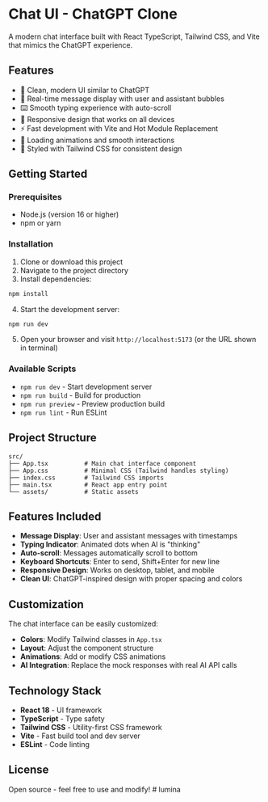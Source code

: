 # Chat UI - ChatGPT Clone

A modern chat interface built with React TypeScript, Tailwind CSS, and Vite that mimics the ChatGPT experience.

## Features

- 🎨 Clean, modern UI similar to ChatGPT
- 💬 Real-time message display with user and assistant bubbles
- ⌨️ Smooth typing experience with auto-scroll
- 🎯 Responsive design that works on all devices
- ⚡ Fast development with Vite and Hot Module Replacement
- 🎪 Loading animations and smooth interactions
- 💅 Styled with Tailwind CSS for consistent design

## Getting Started

### Prerequisites

- Node.js (version 16 or higher)
- npm or yarn

### Installation

1. Clone or download this project
2. Navigate to the project directory
3. Install dependencies:

```bash
npm install
```

4. Start the development server:

```bash
npm run dev
```

5. Open your browser and visit `http://localhost:5173` (or the URL shown in terminal)

### Available Scripts

- `npm run dev` - Start development server
- `npm run build` - Build for production
- `npm run preview` - Preview production build
- `npm run lint` - Run ESLint

## Project Structure

```
src/
├── App.tsx          # Main chat interface component
├── App.css          # Minimal CSS (Tailwind handles styling)
├── index.css        # Tailwind CSS imports
├── main.tsx         # React app entry point
└── assets/          # Static assets
```

## Features Included

- **Message Display**: User and assistant messages with timestamps
- **Typing Indicator**: Animated dots when AI is "thinking"
- **Auto-scroll**: Messages automatically scroll to bottom
- **Keyboard Shortcuts**: Enter to send, Shift+Enter for new line
- **Responsive Design**: Works on desktop, tablet, and mobile
- **Clean UI**: ChatGPT-inspired design with proper spacing and colors

## Customization

The chat interface can be easily customized:

- **Colors**: Modify Tailwind classes in `App.tsx`
- **Layout**: Adjust the component structure
- **Animations**: Add or modify CSS animations
- **AI Integration**: Replace the mock responses with real AI API calls

## Technology Stack

- **React 18** - UI framework
- **TypeScript** - Type safety
- **Tailwind CSS** - Utility-first CSS framework
- **Vite** - Fast build tool and dev server
- **ESLint** - Code linting

## License

Open source - feel free to use and modify!
#   l u m i n a  
 